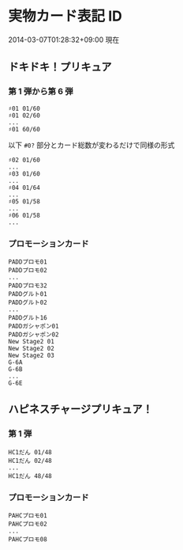 # 実物カード表記 ID

2014-03-07T01:28:32+09:00 現在

## ドキドキ！プリキュア

### 第 1 弾から第 6 弾

```
♯01 01/60
♯01 02/60
...
♯01 60/60
```

以下 `#0?` 部分とカード総数が変わるだけで同様の形式

```
♯02 01/60
...
♯03 01/60
...
♯04 01/64
...
♯05 01/58
...
♯06 01/58
...
```

### プロモーションカード

```
PADDプロモ01
PADDプロモ02
...
PADDプロモ32
PADDグルト01
PADDグルト02
...
PADDグルト16
PADDガシャポン01
PADDガシャポン02
New Stage2 01
New Stage2 02
New Stage2 03
G-6A
G-6B
...
G-6E
```

## ハピネスチャージプリキュア！

### 第 1 弾

```
HC1だん 01/48
HC1だん 02/48
...
HC1だん 48/48
```

### プロモーションカード

```
PAHCプロモ01
PAHCプロモ02
...
PAHCプロモ08
```

